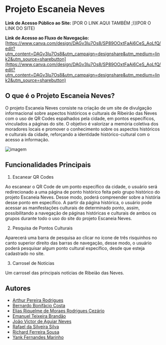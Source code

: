 # Projeto Escaneia Neves

**Link de Acesso Público ao Site:** [POR O LINK AQUI TAMBÉM ;)](POR O LINK DO SITE)

**Link de Acesso ao Fluxo de Navegação:** [https://www.canva.com/design/DAGv3lu7Os8/SP89OOxtFaAi6CeS_AoLfQ/edit?utm_content=DAGv3lu7Os8&utm_campaign=designshare&utm_medium=link2&utm_source=sharebutton](https://www.canva.com/design/DAGv3lu7Os8/SP89OOxtFaAi6CeS_AoLfQ/edit?utm_content=DAGv3lu7Os8&utm_campaign=designshare&utm_medium=link2&utm_source=sharebutton)

## O que é o Projeto Escaneia Neves?
O projeto Escaneia Neves consiste na criação de um site de divulgação informacional sobre aspectos históricos e culturais de Ribeirão das Neves com o uso de QR Codes espalhados pela cidade, em pontos específicos, vinculados a páginas do site. O objetivo é valorizar a memória coletiva dos moradores locais e promover o conhecimento sobre os aspectos históricos e culturais da cidade, reforçando a identidade histórico-cultural com o acesso a informação.

![imagem](https://i.imgur.com/jEIg7MF.png)


## Funcionalidades Principais
1.	Escanear QR Codes

Ao escanear o QR Code de um ponto específico da cidade, o usuário será redirecionado a uma página de ponto histórico feita pelo grupo histórico do projeto Escaneia Neves. Desse modo, poderá compreender sobre a história desse ponto em específico. A partir da página histórica, o usuário pode acessar as manifestações culturais de determinado ponto, assim, possibilitando a navegação de páginas históricas e culturais de ambos os grupos durante todo o uso do site do projeto Escaneia Neves.

2. Pesquisa de Pontos Culturais

Aparecerá uma barra de pesquisa ao clicar no ícone de três risquinhos no canto superior direito das barras de navegação, desse modo, o usuário poderá pesquisar algum ponto cultural específico, desde que esteja cadastrado no site.

3. Carrosel de Notícias

Um carrosel das principais notícias de Ribeião das Neves.

## Autores
*	[Arthur Pereira Rodrigues](https://github.com/Arthur16-P)
* [Bernardo Bonifácio Costa](https://github.com/Bernas001)
* [Elias Riquelme de Moraes Rodrigues Cezário](https://github.com/EliasRick)
* [Emanuel Teixeira Brandão](https://github.com/emanuel0-1)
* [João Victor de Aguiar Neves](https://github.com/Joao-AguiarN)
* [Rafael da Silveira Silva](https://github.com/fabiocheng1)
*	[Richard Ferreira Sousa](https://github.com/richardfsousa)
* [Yank Fernandes Marinho](https://github.com/Yankraft)


